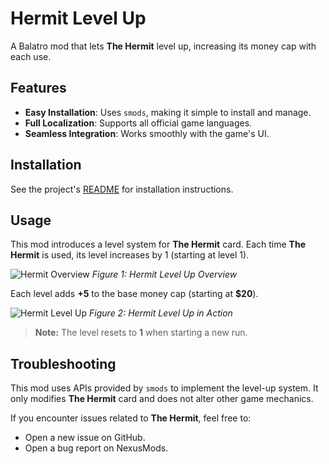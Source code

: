 # Hermit Level Up

A Balatro mod that lets **The Hermit** level up, increasing its money cap with each use.

## Features

- **Easy Installation**: Uses `smods`, making it simple to install and manage.
- **Full Localization**: Supports all official game languages.
- **Seamless Integration**: Works smoothly with the game's UI.

## Installation

See the project's [README](https://github.com/LnxFCA/balatro-mods#readme) for installation instructions.

## Usage

This mod introduces a level system for **The Hermit** card.
Each time **The Hermit** is used, its level increases by 1 (starting at level 1).

![Hermit Overview](https://raw.githubusercontent.com/LnxFCA/balatro-mods/refs/heads/main/hermit-level-up/images/hlu_overview.png)
*Figure 1: Hermit Level Up Overview*

Each level adds **+5** to the base money cap (starting at **$20**).

![Hermit Level Up](https://raw.githubusercontent.com/LnxFCA/balatro-mods/refs/heads/main/hermit-level-up/images/hlu_levelup.png)
*Figure 2: Hermit Level Up in Action*

> **Note:** The level resets to **1** when starting a new run.

## Troubleshooting

This mod uses APIs provided by `smods` to implement the level-up system.
It only modifies **The Hermit** card and does not alter other game mechanics.

If you encounter issues related to **The Hermit**, feel free to:
- Open a new issue on GitHub.
- Open a bug report on NexusMods.
